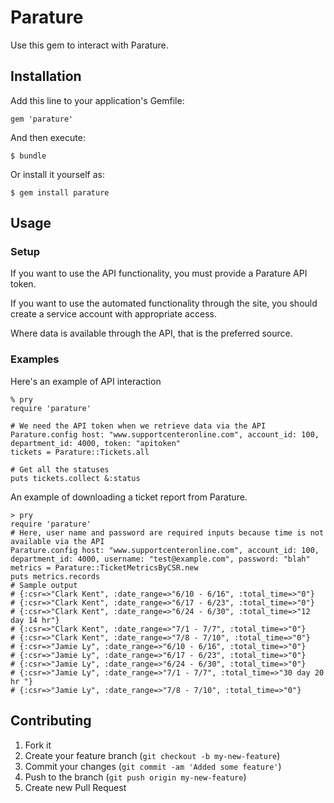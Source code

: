 # Parature

Use this gem to interact with Parature.

## Installation

Add this line to your application's Gemfile:

    gem 'parature'

And then execute:

    $ bundle

Or install it yourself as:

    $ gem install parature

## Usage

### Setup

If you want to use the API functionality, you must provide a Parature
API token.

If you want to use the automated functionality through the site, you
should create a service account with appropriate access.

Where data is available through the API, that is the preferred source.

### Examples

Here's an example of API interaction

    % pry
    require 'parature'

    # We need the API token when we retrieve data via the API
    Parature.config host: "www.supportcenteronline.com", account_id: 100, department_id: 4000, token: "apitoken"
    tickets = Parature::Tickets.all

    # Get all the statuses
    puts tickets.collect &:status

An example of downloading a ticket report from Parature.

    > pry
    require 'parature'
    # Here, user name and password are required inputs because time is not available via the API
    Parature.config host: "www.supportcenteronline.com", account_id: 100, department_id: 4000, username: "test@example.com", password: "blah"
    metrics = Parature::TicketMetricsByCSR.new
    puts metrics.records
    # Sample output
    # {:csr=>"Clark Kent", :date_range=>"6/10 - 6/16", :total_time=>"0"}
    # {:csr=>"Clark Kent", :date_range=>"6/17 - 6/23", :total_time=>"0"}
    # {:csr=>"Clark Kent", :date_range=>"6/24 - 6/30", :total_time=>"12 day 14 hr"}
    # {:csr=>"Clark Kent", :date_range=>"7/1 - 7/7", :total_time=>"0"}
    # {:csr=>"Clark Kent", :date_range=>"7/8 - 7/10", :total_time=>"0"}
    # {:csr=>"Jamie Ly", :date_range=>"6/10 - 6/16", :total_time=>"0"}
    # {:csr=>"Jamie Ly", :date_range=>"6/17 - 6/23", :total_time=>"0"}
    # {:csr=>"Jamie Ly", :date_range=>"6/24 - 6/30", :total_time=>"0"}
    # {:csr=>"Jamie Ly", :date_range=>"7/1 - 7/7", :total_time=>"30 day 20 hr "}
    # {:csr=>"Jamie Ly", :date_range=>"7/8 - 7/10", :total_time=>"0"}
    

## Contributing

1. Fork it
2. Create your feature branch (`git checkout -b my-new-feature`)
3. Commit your changes (`git commit -am 'Added some feature'`)
4. Push to the branch (`git push origin my-new-feature`)
5. Create new Pull Request

